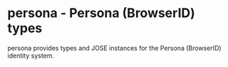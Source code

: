 # persona - Persona (BrowserID) types

persona provides types and JOSE instances for the Persona
(BrowserID) identity system.
